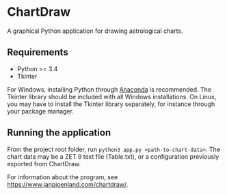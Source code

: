 # ChartDraw

A graphical Python application for drawing astrological charts.

## Requirements

-  Python >= 3.4
-  Tkinter

For Windows, installing Python through [Anaconda](http://anaconda.com) is
recommended. The Tkinter library should be included with all Windows
installations.
On Linux, you may have to install the Tkinter library separately, for instance
through your package manager.

## Running the application

From the project root folder, run `python3 app.py <path-to-chart-data>`.
The chart data may be a ZET 9 text file (Table.txt), or
a configuration previously exported from ChartDraw.

For information about the program, see
<https://www.janpjoenland.com/chartdraw/>.

